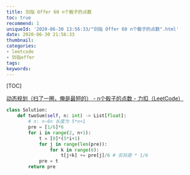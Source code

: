 ```yaml
---
title: 剑指 Offer 60 n个骰子的点数
toc: true
recommend: 1
uniqueId: '2020-06-30 13:56:33/"剑指 Offer 60 n个骰子的点数".html'
date: 2020-06-30 21:56:33
thumbnail:
categories:
- leetcode
- 剑指offer
tags:
keywords:
---
```


[TOC]

<!--more-->

[动态规划（扫了一圈，俺是最短的） - n个骰子的点数 - 力扣（LeetCode）](https://leetcode-cn.com/problems/nge-tou-zi-de-dian-shu-lcof/solution/java-dong-tai-gui-hua-by-zhi-xiong/)



```python
class Solution:
    def twoSum(self, n: int) -> List[float]:
        # n: n~6n 长度为 5*n+1
        pre = [1/6]*6
        for i in range(2, n+1):
            t = [0]*(5*i+1)
            for j in range(len(pre)):
                for k in range(6):
                    t[j+k] += pre[j]/6 # 实际是 * 1/6
            pre = t
        return pre
```

